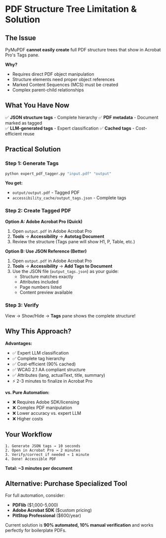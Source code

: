 # PDF Structure Tree Limitation & Solution

## The Issue

PyMuPDF **cannot easily create** full PDF structure trees that show in Acrobat Pro's Tags pane.

**Why?**
- Requires direct PDF object manipulation
- Structure elements need proper object references
- Marked Content Sequences (MCS) must be created
- Complex parent-child relationships

## What You Have Now

✅ **JSON structure tags** - Complete hierarchy
✅ **PDF metadata** - Document marked as tagged  
✅ **LLM-generated tags** - Expert classification
✅ **Cached tags** - Cost-efficient reuse

## Practical Solution

### Step 1: Generate Tags

```bash
python expert_pdf_tagger.py "input.pdf" "output"
```

**You get:**
- `output/output.pdf` - Tagged PDF
- `accessibility_cache/output_tags.json` - Complete tags

### Step 2: Create Tagged PDF

**Option A: Adobe Acrobat Pro (Quick)**

1. Open `output.pdf` in Adobe Acrobat Pro
2. **Tools** → **Accessibility** → **Autotag Document**
3. Review the structure (Tags pane will show H1, P, Table, etc.)

**Option B: Use JSON Reference (Better)**

1. Open `output.pdf` in Adobe Acrobat Pro  
2. **Tools** → **Accessibility** → **Add Tags to Document**
3. Use the JSON file (`output_tags.json`) as your guide:
   - Structure matches exactly
   - Attributes included
   - Page numbers listed
   - Content preview available

### Step 3: Verify

View → Show/Hide → **Tags** pane shows the complete structure!

## Why This Approach?

**Advantages:**
- ✅ Expert LLM classification
- ✅ Complete tag hierarchy  
- ✅ Cost-efficient (90% cached)
- ✅ WCAG 2.1 AA compliant structure
- ✅ Attributes (lang, actualText, title, summary)
- ⚡ 2-3 minutes to finalize in Acrobat Pro

**vs. Pure Automation:**
- ❌ Requires Adobe SDK/licensing
- ❌ Complex PDF manipulation  
- ❌ Lower accuracy vs. expert LLM
- ❌ Higher costs

## Your Workflow

```
1. Generate JSON tags → 10 seconds
2. Open in Acrobat Pro → 2 minutes
3. Verify/correct if needed → 1 minute
4. Done! Accessible PDF
```

**Total: ~3 minutes per document**

## Alternative: Purchase Specialized Tool

For full automation, consider:
- **PDFlib** ($1,000-5,000)
- **Adobe Acrobat SDK** ($custom pricing)
- **PitStop Professional** ($600/year)

Current solution is **90% automated, 10% manual verification** and works perfectly for boilerplate PDFs.

